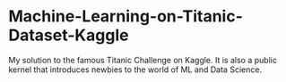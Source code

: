 # Machine-Learning-on-Titanic-Dataset-Kaggle
My solution to the famous Titanic Challenge on Kaggle. It is also a public kernel that introduces newbies to the world of ML and Data Science.
